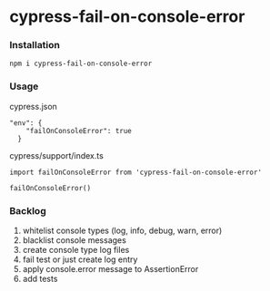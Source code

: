 # cypress-fail-on-console-error

### Installation
`npm i cypress-fail-on-console-error`

### Usage
cypress.json
```
"env": {
    "failOnConsoleError": true
  }
```

cypress/support/index.ts
```
import failOnConsoleError from 'cypress-fail-on-console-error'

failOnConsoleError()
```

### Backlog
1. whitelist console types (log, info, debug, warn, error)
2. blacklist console messages
3. create console type log files 
4. fail test or just create log entry
5. apply console.error message to AssertionError 
6. add tests
